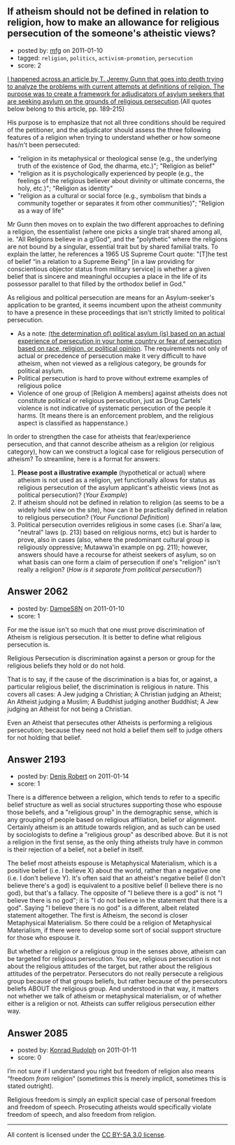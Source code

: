 ## If atheism should not be defined in relation to religion, how to make an allowance for religious persecution of the someone's atheistic views?

- posted by: [mfg](https://stackexchange.com/users/-1/135-mfg) on 2011-01-10
- tagged: `religion`, `politics`, `activism-promotion`, `persecution`
- score: 2

[I happened across an article by T. Jeremy Gunn that goes into depth trying to analyze the problems with current attempts at definitions of religion. The purpose was to create a framework for adjudicators of asylum seekers that are seeking asylum on the grounds of religious persecution][1].(All quotes below belong to this article, pp. 189-215)

His purpose is to emphasize that not all three conditions should be required of the petitioner, and the adjudicator should assess the three following features of a religion when trying to understand whether or how someone has/n't been persecuted:

 - "religion in its metaphysical or theological sense (e.g., the underlying truth of the existence of God, the dharma, etc.)"; "Religion as belief"
 - "religion as it is psychologically experienced by people (e.g., the feelings of
the religious believer about divinity or ultimate concerns, the holy, etc.)"; "Religion as identity"
 - "religion as a cultural or social force (e.g., symbolism that binds a
community together or separates it from other communities)"; "Religion as a way of life"

Mr Gunn then moves on to explain the two different approaches to defining a religion, the essentialist (where one picks a single trait shared among all, ie. "All Religions believe in a g/God", and the "polythetic" where the religions are not bound by a singular, essential trait but by shared familial traits. To explain the latter, he references a 1965 US Supreme Court quote: "[T]he test of belief “in a relation to a Supreme Being” [in a law providing for conscientious objector status from military service] is whether a given belief that is sincere and meaningful occupies a place in the life of its possessor parallel to that filled by the orthodox belief in God."

As religious and political persecution are means for an Asylum-seeker's application to be granted, it seems incumbent upon the atheist community to have a presence in these proceedings that isn't strictly limited to political persecution. 

 - As a note: [(the determination of) political asylum (is) based on an actual experience of persecution in your home country or fear of persecution based on race, religion, or political opinion][2]. The requirements not only of actual or precedence of persecution make it very difficult to have atheism, when not viewed as a religious category, be grounds for political asylum. 
 - Political persecution is hard to prove without extreme examples of religious police
 - Violence of one group of [Religion A members] against atheists does not constitute political or religious persecution, just as Drug Cartels' violence is not indicative of systematic persecution of the people it harms. (It means there is an enforcement problem, and the religious aspect is classified as happenstance.)

In order to strengthen the case for atheists that fear/experience persecution, and that cannot describe atheism as a religion (or religious category), how can we construct a logical case for religious persecution of atheism? To streamline, here is a format for answers:

 1. **Please post a illustrative example** (hypothetical or actual) where atheism is not used as a religion, yet functionally allows for status as religious persecution of the asylum applicant's atheistic views (not as political persecution)? (*Your Example*)
 2. If atheism should not be defined in relation to religion (as seems to be a widely held view on the site), how can it be practically defined in relation to religious persecution? (*Your Functional Definition*)
 3. Political persecution overrides religious in some cases (i.e. Shari'a law, "neutral" laws (p. 213) based on religious norms, etc) but is harder to prove, also in cases (also, where the predominant cultural group is religiously oppressive; Mutawwa'in example on pg. 211); however, answers should have a recourse for atheist seekers of asylum, so on what basis can one form a claim of persecution if one's "religion" isn't really a religion? (*How is it separate from political persecution?*)
 


  [1]: http://www.law.harvard.edu/students/orgs/hrj/iss16/gunn.pdf
  [2]: http://www.rapidimmigration.com/1_eng_kit_asylum.html


## Answer 2062

- posted by: [DampeS8N](https://stackexchange.com/users/-1/587-dampes8n) on 2011-01-10
- score: 1

<p>For me the issue isn't so much that one must prove discrimination of Atheism is religious persecution. It is better to define what religious persecution is.</p>

<p>Religious Persecution is discrimination against a person or group for the religious beliefs they hold or do not hold.</p>

<p>That is to say, if the cause of the discrimination is a bias for, or against, a particular religious belief, the discrimination is religious in nature. This covers all cases: A Jew judging a Christian; A Christian judging an Atheist; An Atheist judging a Muslim; A Buddhist judging another Buddhist; A Jew judging an Atheist for not being a Christian.</p>

<p>Even an Atheist that persecutes other Atheists is performing a religious persecution; because they need not hold a belief them self to judge others for not holding that belief.</p>



## Answer 2193

- posted by: [Denis Robert](https://stackexchange.com/users/-1/122-denis-robert) on 2011-01-14
- score: 1

<p>There is a difference between a religion, which tends to refer to a specific belief structure as well as social structures supporting those who espouse those beliefs, and a "religious group" in the demographic sense, which is any grouping of people based on religious affiliation, belief or alignment. Certainly atheism is an attitude towards religion, and as such can be used by sociologists to define a "religious group" as described above. But it is not a religion in the first sense, as the only thing atheists truly have in common is their rejection of a belief, not a belief in itself. </p>

<p>The belief most atheists espouse is Metaphysical Materialism, which is a positive belief (i.e. I believe X) about the world, rather than a negative one (i.e. I don't believe Y). It's often said that an atheist's negative belief (I don't believe there's a god) is equivalent to a positive belief (I believe there is no god), but that's a fallacy. The opposite of "I believe there is a god" is not "I believe there is no god"; it is "I do not believe in the statement that there is a god". Saying "I believe there is no god" is a different, albeit related statement altogether. The first is Atheism, the second is closer Metaphysical Materialism. So there could be a religion of Metaphysical Materialism, if there were to develop some sort of social support structure for those who espouse it.</p>

<p>But whether a religion or a religious group in the senses above, atheism can be targeted for religious persecution. You see, religious persecution is not about the religious attitudes of the target, but rather about the religious attitudes of the perpetrator. Persecutors do not really persecute a religious group because of that groups beliefs, but rather because of the persecutors beliefs ABOUT the religious group. And understood in that way, it matters not whether we talk of atheism or metaphysical materialism, or of whether either is a religion or not. Atheists can suffer religious persecution either way.</p>



## Answer 2085

- posted by: [Konrad Rudolph](https://stackexchange.com/users/-1/82-konrad-rudolph) on 2011-01-11
- score: 0

<p>I’m not sure if I understand you right but freedom of religion also means “freedom <em>from</em> religion” (sometimes this is merely implicit, sometimes this is stated outright).</p>

<p>Religious freedom is simply an explicit special case of personal freedom and freedom of speech. Prosecuting atheists would specifically violate freedom of speech, and also freedom from religion.</p>




---

All content is licensed under the [CC BY-SA 3.0 license](https://creativecommons.org/licenses/by-sa/3.0/).
